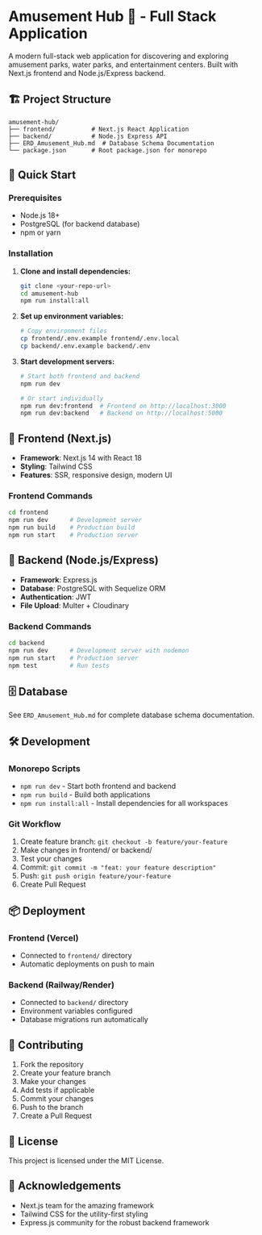 # Amusement Hub 🎢 - Full Stack Application

A modern full-stack web application for discovering and exploring amusement parks, water parks, and entertainment centers. Built with Next.js frontend and Node.js/Express backend.

## 🏗️ Project Structure

```
amusement-hub/
├── frontend/          # Next.js React Application
├── backend/           # Node.js Express API
├── ERD_Amusement_Hub.md  # Database Schema Documentation
└── package.json       # Root package.json for monorepo
```

## 🚀 Quick Start

### Prerequisites
- Node.js 18+ 
- PostgreSQL (for backend database)
- npm or yarn

### Installation

1. **Clone and install dependencies:**
   ```bash
   git clone <your-repo-url>
   cd amusement-hub
   npm run install:all
   ```

2. **Set up environment variables:**
   ```bash
   # Copy environment files
   cp frontend/.env.example frontend/.env.local
   cp backend/.env.example backend/.env
   ```

3. **Start development servers:**
   ```bash
   # Start both frontend and backend
   npm run dev
   
   # Or start individually
   npm run dev:frontend  # Frontend on http://localhost:3000
   npm run dev:backend   # Backend on http://localhost:5000
   ```

## 📁 Frontend (Next.js)

- **Framework**: Next.js 14 with React 18
- **Styling**: Tailwind CSS
- **Features**: SSR, responsive design, modern UI

### Frontend Commands
```bash
cd frontend
npm run dev      # Development server
npm run build    # Production build
npm run start    # Production server
```

## 🔧 Backend (Node.js/Express)

- **Framework**: Express.js
- **Database**: PostgreSQL with Sequelize ORM
- **Authentication**: JWT
- **File Upload**: Multer + Cloudinary

### Backend Commands
```bash
cd backend
npm run dev      # Development server with nodemon
npm run start    # Production server
npm test         # Run tests
```

## 🗄️ Database

See `ERD_Amusement_Hub.md` for complete database schema documentation.

## 🛠️ Development

### Monorepo Scripts
- `npm run dev` - Start both frontend and backend
- `npm run build` - Build both applications
- `npm run install:all` - Install dependencies for all workspaces

### Git Workflow
1. Create feature branch: `git checkout -b feature/your-feature`
2. Make changes in frontend/ or backend/
3. Test your changes
4. Commit: `git commit -m "feat: your feature description"`
5. Push: `git push origin feature/your-feature`
6. Create Pull Request

## 📦 Deployment

### Frontend (Vercel)
- Connected to `frontend/` directory
- Automatic deployments on push to main

### Backend (Railway/Render)
- Connected to `backend/` directory
- Environment variables configured
- Database migrations run automatically

## 🤝 Contributing

1. Fork the repository
2. Create your feature branch
3. Make your changes
4. Add tests if applicable
5. Commit your changes
6. Push to the branch
7. Create a Pull Request

## 📄 License

This project is licensed under the MIT License.

## 🙏 Acknowledgements

- Next.js team for the amazing framework
- Tailwind CSS for the utility-first styling
- Express.js community for the robust backend framework

